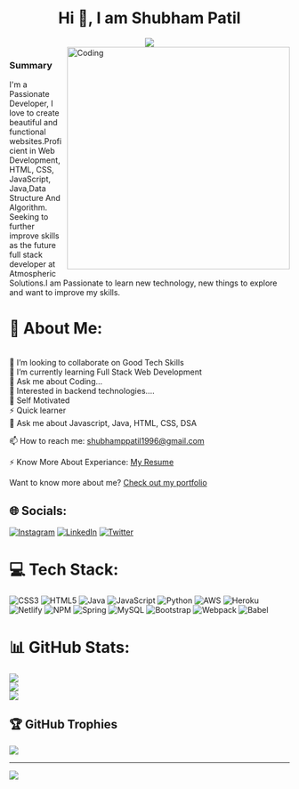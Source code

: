 <h1 align="center">Hi 👋, I am Shubham Patil</h1>
<div align="center">
 <img src="https://readme-typing-svg.herokuapp.com/?lines=Full+Stack+Web+Developer;Java+Backend+Developer;Web+Developer;Quick+learner;Self+Motivated&color=teal&center=true" />
</div>

<img align="right" alt="Coding" width="400" src="https://user-images.githubusercontent.com/102204260/192700068-98ad5312-13c4-49ba-bc0a-d3de1fb9d5fb.gif">

### Summary
I'm a Passionate Developer, I love to create beautiful and functional websites.Proficient in Web Development, HTML, CSS, JavaScript, Java,Data Structure And Algorithm. Seeking to further improve skills as the future full stack developer at Atmospheric Solutions.I am Passionate to learn new technology, new things to explore and want to improve my skills.


# 💫 About Me:
<br>
👯 I’m looking to collaborate on Good Tech Skills<br>
🌱 I’m currently learning Full Stack Web Development<br>
💬 Ask me about Coding...<br>
👯 Interested in backend technologies....<br>
👯 Self Motivated<br>
⚡ Quick learner<br>
💬 Ask me about Javascript, Java, HTML, CSS, DSA<br>

📫 How to reach me: shubhamppatil1996@gmail.com <br>

⚡ Know More About Experiance: [My Resume](https://drive.google.com/file/d/1J7GpuCJ1qZex9PY8XEDyQ-yPxUqFwjvW/view?usp=sharing)<br>

Want to know more about me? [Check out my portfolio](https://spp96.github.io/)

## 🌐 Socials:
[![Instagram](https://img.shields.io/badge/Instagram-%23E4405F.svg?logo=Instagram&logoColor=white)](https://instagram.com/shubhampatil6670sp)
[![LinkedIn](https://img.shields.io/badge/LinkedIn-%230077B5.svg?logo=linkedin&logoColor=white)](https://www.linkedin.com/in/shubham-patil-045478206/) 
[![Twitter](https://img.shields.io/badge/Twitter-%230077B5.svg?logo=twitter&logoColor=white)](https://twitter.com/sp7004358_patil) 
# 💻 Tech Stack:
![CSS3](https://img.shields.io/badge/css3-%231572B6.svg?style=for-the-badge&logo=css3&logoColor=white) ![HTML5](https://img.shields.io/badge/html5-%23E34F26.svg?style=for-the-badge&logo=html5&logoColor=white) ![Java](https://img.shields.io/badge/java-%23ED8B00.svg?style=for-the-badge&logo=java&logoColor=white) ![JavaScript](https://img.shields.io/badge/javascript-%23323330.svg?style=for-the-badge&logo=javascript&logoColor=%23F7DF1E) ![Python](https://img.shields.io/badge/python-3670A0?style=for-the-badge&logo=python&logoColor=ffdd54) ![AWS](https://img.shields.io/badge/AWS-%23FF9900.svg?style=for-the-badge&logo=amazon-aws&logoColor=white) ![Heroku](https://img.shields.io/badge/heroku-%23430098.svg?style=for-the-badge&logo=heroku&logoColor=white) ![Netlify](https://img.shields.io/badge/netlify-%23000000.svg?style=for-the-badge&logo=netlify&logoColor=#00C7B7) ![NPM](https://img.shields.io/badge/NPM-%23000000.svg?style=for-the-badge&logo=npm&logoColor=white) ![Spring](https://img.shields.io/badge/spring-%236DB33F.svg?style=for-the-badge&logo=spring&logoColor=white) ![MySQL](https://img.shields.io/badge/mysql-%2300f.svg?style=for-the-badge&logo=mysql&logoColor=white) ![Bootstrap](https://img.shields.io/badge/bootstrap-%23563D7C.svg?style=for-the-badge&logo=bootstrap&logoColor=white) ![Webpack](https://img.shields.io/badge/webpack-%238DD6F9.svg?style=for-the-badge&logo=webpack&logoColor=black) ![Babel](https://img.shields.io/badge/Babel-F9DC3e?style=for-the-badge&logo=babel&logoColor=black)
# 📊 GitHub Stats:
![](https://github-readme-stats.vercel.app/api?username=spp96&theme=radical&hide_border=false&include_all_commits=true&count_private=true)<br/>
![](https://github-readme-streak-stats.herokuapp.com/?user=spp96&theme=radical&hide_border=false)<br/>
![](https://github-readme-stats.vercel.app/api/top-langs/?username=spp96&theme=radical&hide_border=false&include_all_commits=true&count_private=true&layout=compact)

## 🏆 GitHub Trophies
![](https://github-profile-trophy.vercel.app/?username=spp96&theme=radical&no-frame=false&no-bg=false&margin-w=4)

---
[![](https://visitcount.itsvg.in/api?id=spp96&icon=2&color=0)](https://visitcount.itsvg.in)



<!---
spp96/spp96 is a ✨ special ✨ repository because its `README.md` (this file) appears on your GitHub profile.
You can click the Preview link to take a look at your changes.
--->
